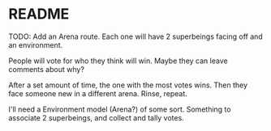 # README

TODO:
Add an Arena route. Each one will have 2 superbeings facing off and an environment.

People will vote for who they think will win. Maybe they can leave comments about why?

After a set amount of time, the one with the most votes wins. Then they face someone
new in a different arena. Rinse, repeat.

I'll need a Environment model (Arena?) of some sort. Something to associate 2 superbeings, and collect
and tally votes.
